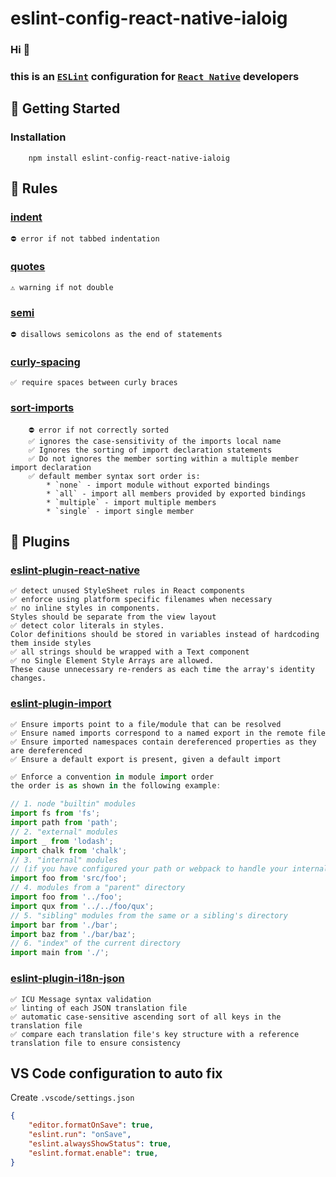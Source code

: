 # eslint-config-react-native-ialoig

### Hi 👋

### this is an [`ESLint`](https://eslint.org/) configuration for [`React Native`](http://reactnative.dev/) developers

## 🚀 Getting Started

### Installation

```shell
    npm install eslint-config-react-native-ialoig
```

## 📏 Rules

### [indent](https://eslint.org/docs/rules/indent)

```
⛔️ error if not tabbed indentation
```

### [quotes](https://eslint.org/docs/rules/quotes)

```
⚠️ warning if not double
```

### [semi](https://eslint.org/docs/rules/semi)

```
⛔️ disallows semicolons as the end of statements
```

### [curly-spacing](https://eslint.org/docs/rules/object-curly-spacing)

```
✅ require spaces between curly braces
```

### [sort-imports](https://eslint.org/docs/rules/sort-imports)

```
    ⛔️ error if not correctly sorted
    ✅ ignores the case-sensitivity of the imports local name
    ✅ Ignores the sorting of import declaration statements
    ✅ Do not ignores the member sorting within a multiple member import declaration
    ✅ default member syntax sort order is:
        * `none` - import module without exported bindings
        * `all` - import all members provided by exported bindings
        * `multiple` - import multiple members
        * `single` - import single member
```

## 🔌 Plugins

### [eslint-plugin-react-native](https://github.com/Intellicode/eslint-plugin-react-native)

```
✅ detect unused StyleSheet rules in React components
✅ enforce using platform specific filenames when necessary
✅ no inline styles in components. 
Styles should be separate from the view layout
✅ detect color literals in styles. 
Color definitions should be stored in variables instead of hardcoding them inside styles
✅ all strings should be wrapped with a Text component
✅ no Single Element Style Arrays are allowed.
These cause unnecessary re-renders as each time the array's identity changes.
```

### [eslint-plugin-import](https://github.com/import-js/eslint-plugin-import)

```
✅ Ensure imports point to a file/module that can be resolved
✅ Ensure named imports correspond to a named export in the remote file
✅ Ensure imported namespaces contain dereferenced properties as they are dereferenced
✅ Ensure a default export is present, given a default import
```

```js
✅ Enforce a convention in module import order
the order is as shown in the following example:

// 1. node "builtin" modules
import fs from 'fs';
import path from 'path';
// 2. "external" modules
import _ from 'lodash';
import chalk from 'chalk';
// 3. "internal" modules
// (if you have configured your path or webpack to handle your internal paths differently)
import foo from 'src/foo';
// 4. modules from a "parent" directory
import foo from '../foo';
import qux from '../../foo/qux';
// 5. "sibling" modules from the same or a sibling's directory
import bar from './bar';
import baz from './bar/baz';
// 6. "index" of the current directory
import main from './';
```

### [eslint-plugin-i18n-json](https://github.com/godaddy/eslint-plugin-i18n-json)

```
✅ ICU Message syntax validation
✅ linting of each JSON translation file
✅ automatic case-sensitive ascending sort of all keys in the translation file
✅ compare each translation file's key structure with a reference translation file to ensure consistency
```

## VS Code configuration to auto fix

Create `.vscode/settings.json`

```json
{
    "editor.formatOnSave": true,
    "eslint.run": "onSave",
    "eslint.alwaysShowStatus": true,
    "eslint.format.enable": true,
}
```
